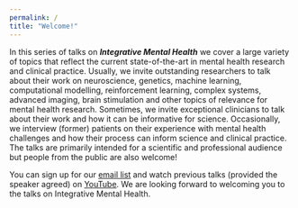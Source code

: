```yaml
---
permalink: /
title: "Welcome!"
---
```

In this series of talks on ***Integrative Mental Health*** we cover a large variety of topics that reflect the current state-of-the-art in mental health research and clinical practice. Usually, we invite outstanding researchers to talk about their work on neuroscience, genetics, machine learning, computational modelling, reinforcement learning, complex systems, advanced imaging, brain stimulation and other topics of relevance for mental health research. Sometimes, we invite exceptional clinicians to talk about their work and how it can be informative for science. Occasionally, we interview (former) patients on their experience with mental health challenges and how their process can inform science and clinical practice. The talks are primarily intended for a scientific and professional audience but people from the public are also welcome!

You can sign up for our [email list](mailto:imh-talks+subscribe@googlegroups.com) and watch previous talks (provided the speaker agreed) on [YouTube](https://www.youtube.com/channel/UClXETK-LMbC4AMu3KXnwJUg). We are looking forward to welcoming you to the talks on Integrative Mental Health.
